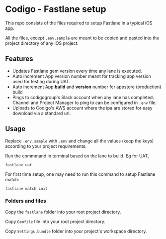 # Codigo - Fastlane setup

This repo consists of the files required to setup Fastlane in a typical iOS app.

All the files, except `.env.sample` are meant to be copied and pasted into the project directory of any iOS project.

## Features

* Updates Fastlane gem version every time any lane is executed.
* Auto increment App version number meant for tracking app version used for testing during UAT.
* Auto increment App **build** and **version** number for appstore (production) build
* Pings to codigogroup's Slack account when any lane has completed. Channel and Project Manager to ping to can be configured in `.env` file.
* Uploads to Codigo's AWS account where the ipa are stored for easy download via a standard url.

## Usage

Replace `.env.sample` with `.env` and change all the values (keep the keys) according to your project requirements.

Run the commmand in terminal based on the lane to build. Eg for UAT,

```
fastlane uat
```

For first time setup, one may need to run this command to setup Fastlane match:

```
fastlane match init
```

### Folders and files

Copy the `fastlane` folder into your root project directory.

Copy `Gemfile` file into your root project directory.

Copy `Settings.bundle` folder into your project's workspace directory.